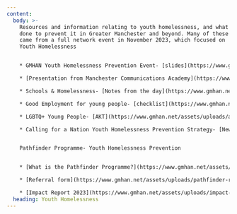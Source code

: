 ```yaml
---
content:
  body: >-
    Resources and information relating to youth homelessness, and what is being
    done to prevent it in Greater Manchester and beyond. Many of these resources
    came from a full network event in November 2023, which focused on
    Youth Homelessness


    * G﻿MHAN Youth Homelessness Prevention Event- [slides](https://www.gmhan.net/assets/uploads/youth-homelessness-slides.pdf)

    * [P﻿resentation from Manchester Communications Academy](https://www.gmhan.net/assets/uploads/manchester-communications-academy-homelessness-project-slides.pptx)- What are schools doing to tackle homelessness?

    * S﻿chools & Homelessness- [Notes from the day](https://www.gmhan.net/assets/uploads/gmhan-schools-and-homelessness.pdf) (you can also add your thoughts to the [Jamboard here](https://jamboard.google.com/d/1WzbGGuUx7R2xEyLZhgumneG1_MJJlTE3Ee9FYJ5wfgY/viewer))

    * G﻿ood Employment for young people- [checklist](https://www.gmhan.net/assets/uploads/getting-to-know-checklist.docx)

    * L﻿GBTQ+ Young People- [AKT](https://www.gmhan.net/assets/uploads/akt-gmhan.pptx)

    * C﻿alling for a Nation Youth Homelessness Prevention Strategy- [New Horizons Youth Centre presentation](https://www.gmhan.net/assets/uploads/gmmc-nhyc-slides.pdf) and [briefing doc](https://www.gmhan.net/assets/uploads/youth-homelessness-strategy_policy-briefing-v6.pdf)


    P﻿athfinder Programme- Youth Homelessness Prevention


    * [W﻿hat is the Pathfinder Programme?](https://www.gmhan.net/assets/uploads/pathfinder-info.pdf)

    * [Referral form](https://www.gmhan.net/assets/uploads/pathfinder-referral.docx)

    * [Impact Report 2023](https://www.gmhan.net/assets/uploads/impact-report.pdf)
  heading: Youth Homelessness
---
```


